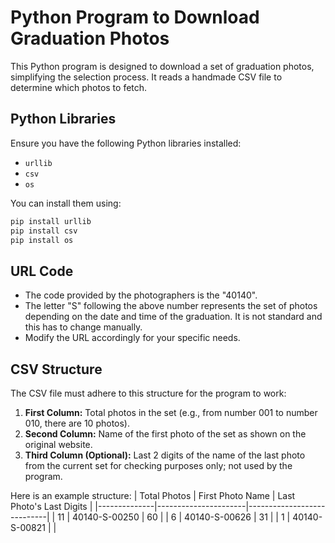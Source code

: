 # Python Program to Download Graduation Photos
This Python program is designed to download a set of graduation photos, simplifying the selection process. It reads a handmade CSV file to determine which photos to fetch.

 ## Python Libraries
 Ensure you have the following Python libraries installed:
 
 - `urllib`
 - `csv`
 - `os`

 You can install them using:

 ```bash
 pip install urllib
 pip install csv
 pip install os
 ```

 ## URL Code
 - The code provided by the photographers is the "40140". 
 - The letter "S" following the above number represents the set of photos depending on the date and time of the graduation. It is not standard and this has to change manually.
 - Modify the URL accordingly for your specific needs.

 ## CSV Structure
 The CSV file must adhere to this structure for the program to work:

 1. **First Column:** Total photos in the set (e.g., from number 001 to number 010, there are 10 photos).
 2. **Second Column:** Name of the first photo of the set as shown on the original website.
 3. **Third Column (Optional):** Last 2 digits of the name of the last photo from the current set for checking purposes only; not used by the program.

 Here is an example structure:
 | Total Photos | First Photo Name     | Last Photo's Last Digits     |
 |--------------|----------------------|----------------------------|
 | 11           | 40140-S-00250        | 60                         |
 | 6            | 40140-S-00626        | 31                         |
 | 1            | 40140-S-00821        |                            |
